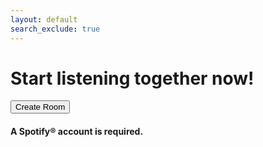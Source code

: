 ```yaml
---
layout: default
search_exclude: true
---
```


<link rel="stylesheet" href="{{site.baseurl}}/assets/index/styles.css">
<div class="section-1">
<h1>Start listening together now!</h1>
<button>Create Room</button>
<h4>A Spotify® account is required.</h4>
</div>